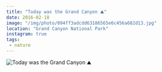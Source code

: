 ```yaml
---
title: "Today was the Grand Canyon ⛰"
date: 2016-02-18
image: "/img/photo/094ff3adcdd63186565e6c456a682d13.jpg"
location: "Grand Canyon National Park"
instagram: true
tags:
 - nature
---
```


![Today was the Grand Canyon ⛰](/img/photo/094ff3adcdd63186565e6c456a682d13.jpg)
